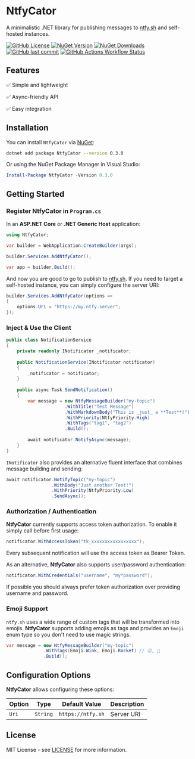 # NtfyCator

A minimalistic .NET library for publishing messages to [ntfy.sh](https://ntfy.sh/) and self-hosted instances.

[![GitHub License](https://img.shields.io/github/license/chA0s-Chris/NtfyCator?style=for-the-badge)](https://github.com/chA0s-Chris/NtfyCator/blob/main/LICENSE)
[![NuGet Version](https://img.shields.io/nuget/v/NtfyCator?style=for-the-badge)](https://www.nuget.org/packages/NtfyCator)
[![NuGet Downloads](https://img.shields.io/nuget/dt/NtfyCator?style=for-the-badge)](https://www.nuget.org/packages/NtfyCator)
[![GitHub last commit](https://img.shields.io/github/last-commit/chA0s-Chris/NtfyCator?style=for-the-badge)](https://github.com/chA0s-Chris/NtfyCator/commits/)
[![GitHub Actions Workflow Status](https://img.shields.io/github/actions/workflow/status/chA0s-Chris/NtfyCator/ci.yml?style=for-the-badge)]()

## Features

✅ Simple and lightweight

✅ Async-friendly API

✅ Easy integration

## Installation

You can install `NtfyCator` via [NuGet](https://www.nuget.org/packages/NtfyCator):

```bash
dotnet add package NtfyCator --version 0.3.0
```

Or using the NuGet Package Manager in Visual Studio:

```powershell
Install-Package NtfyCator -Version 0.3.0
```

## Getting Started

### Register NtfyCator in `Program.cs`

In an **ASP.NET Core** or **.NET Generic Host** application:

```csharp
using NtfyCator;

var builder = WebApplication.CreateBuilder(args);

builder.Services.AddNtfyCator();

var app = builder.Build();
```

And now you are good to go to publish to [ntfy.sh](https://ntfy.sh). If you need to target a self-hosted instance, you can simply configure the server URI:

```csharp
builder.Services.AddNtfyCator(options =>
{
    options.Uri = "https://my.ntfy.server";
});
````

### Inject & Use the Client

```csharp
public class NotificationService
{
    private readonly INotificator _notificator;
    
    public NotificationService(INotificator notificator)
    {
        _notificator = notificator;
    }
    
    public async Task SendNotification()
    {
        var message = new NtfyMessageBuilder("my-topic")
                      .WithTitle("Test Message")
                      .WithMarkdownBody("This is _just_ a **Test**!")
                      .WithPriority(NtfyPriority.High)
                      .WithTags("tag1", "tag2")
                      .Build();
        
        await notificator.NotifyAsync(message);
    }
}
```

`INotificator` also provides an alternative fluent interface that combines message building and sending:

```csharp
await notificator.NotifyTopic("my-topic")
                 .WithBody("Just another Test!")
                 .WithPriority(NtfyPriority.Low)
                 .SendAsync();
```

### Authorization / Authentication

**NtfyCator** currently supports access token authorization. To enable it simply call before first usage:

```csharp
notificator.WithAccessToken("tk_xxxxxxxxxxxxxxxxx");
```

Every subsequent notification will use the access token as Bearer Token.

As an alternative, **NtfyCator** also supports user/password authentication:

```csharp
notificator.WithCredentials("username", "my*password");
```

If possible you should always prefer token authorization over providing username and password.

### Emoji Support

`ntfy.sh` uses a wide range of custom tags that will be transformed into emojis. **NtfyCator** supports adding emojis as tags and provides an `Emoji` enum type so you don't need to use magic strings.

```csharp
var message = new NtfyMessageBuilder("my-topic")
              .WithTags(Emoji.Wink, Emoji.Rocket) // 😉, 🚀
              .Build();
```

## Configuration Options

**NtfyCator** allows configuring these options:

| Option | Type     | Default Value     | Description |
| ------ | -------- | ----------------- | ----------- |
| `Uri`  | `String` | `https://ntfy.sh` | Server URI  |

## License

MIT License - see [LICENSE](./LICENSE) for more information.
